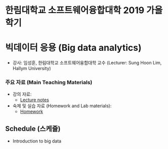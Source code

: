 # 한림대학교 소프트웨어융합대학 2019 가을 학기 
# 빅데이터 응용 (Big data analytics)

- 강사: 임성훈, 한림대학교 소프트웨어융합대학 교수 (Lecturer: Sung Hoon Lim, Hallym University)

### 주요 자료 (Main Teaching Materials)
- 강의 자료:
   - [Lecture notes](https://github.com/sunghlim/2019_fall_bigdata/lecture_notes)
- 숙제 및 실습 자료 (Homework and Lab materials):
   - [Homework](https://github.com/sunghlim/2019_fall_bigdata/tree/master/homework)

## Schedule (스케쥴)
- Introduction to big data 
